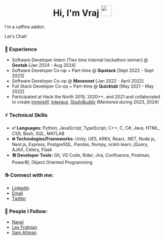 <h1 align="center">Hi, I'm Vraj <img src="https://media.giphy.com/media/hvRJCLFzcasrR4ia7z/giphy.gif" width="35"></h1>

I'm a caffine addict.

Let's Chat!

### 🚀 Experience
- Software Developer Intern [Two time internal hackathon winner] @ **Geotab** [Jan 2024 - Aug 2024]
- Software Developer Co-op + Part-time @ **Sipstack** [Sept 2022 - Sept 2023]
- Software Developer Co-op @ **Mavennet** [Jan 2022 - April 2022]
- Full Stack Developer Co-op + Part-time @ **Quicktab** [May 2021 - May 2022]
- Participated at Hack the North 2019, 2020++, and 2021 and collaborated to create [Immirelif](https://devpost.com/software/immireleif), [Interque](https://devpost.com/software/project-interque), [StudyBuddy](https://devpost.com/software/studybuddy-avb2u4) (Mentored during 2023, 2024)

### ⚡ Technical Skills
- **✅ Languages:** Python, JavaScript, TypeScript, C++, C, C#, Java, HTML, CSS, Bash, SQL, MATLAB
- **🔥 Technologies/Frameworks:** Unity, UE5, ARKit, React, .NET, Node.js, Nest.js, Express, PostgreSQL, Pandas, Numpy, scikit-learn, jQuery, AJAX, Celery, Flask
- **🛠️ Developer Tools:** Git, VS Code, Rider, Jira, Confluence, Postman, PowerBI, Object Oriented Programming

### ☕️ Connect with me:
- [Linkedin](https://www.linkedin.com/in/therealvrajpatel/)
- [Email](vsp479@gmail.com)
- [Twitter](https://x.com/chocomufn)

### :brain: People I Follow:
- [Naval](https://twitter.com/naval)
- [Lex Fridman](https://twitter.com/lexfridman)
- [Sam Altman](https://twitter.com/sama)


